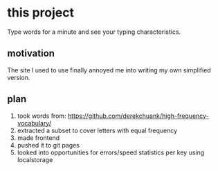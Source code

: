 # this project

Type words for a minute and see your typing characteristics.

## motivation

The site I used to use finally annoyed me into writing my own simplified version.

## plan

1. took words from: https://github.com/derekchuank/high-frequency-vocabulary/
2. extracted a subset to cover letters with equal frequency
3. made frontend
4. pushed it to git pages
5. looked into opportunities for errors/speed statistics per key using localstorage
